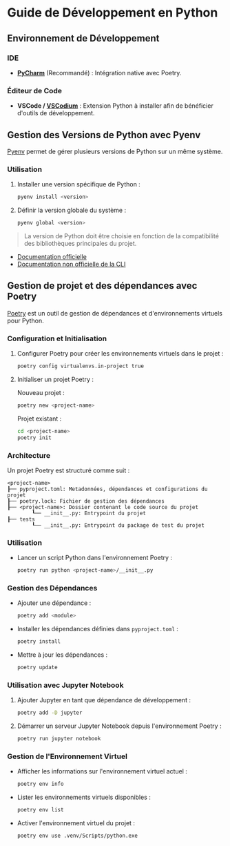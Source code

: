 # Guide de Développement en Python

## Environnement de Développement

### IDE

- **[PyCharm](https://www.jetbrains.com/fr-fr/pycharm/)** (Recommandé) : Intégration native avec Poetry.

### Éditeur de Code

- **VSCode / [VSCodium](https://vscodium.com/)** : Extension Python à installer afin de bénéficier d'outils de développement.

## Gestion des Versions de Python avec Pyenv

[Pyenv](https://github.com/pyenv/pyenv) permet de gérer plusieurs versions de Python sur un même système.

### Utilisation

1. Installer une version spécifique de Python :

    ```bash
    pyenv install <version>
    ```

2. Définir la version globale du système :

    ```bash
    pyenv global <version>
    ```

> La version de Python doit être choisie en fonction de la compatibilité des bibliothèques principales du projet.

- [Documentation officielle](https://github.com/pyenv/pyenv?tab=readme-ov-file#usage)
- [Documentation non officielle de la CLI](https://cheat.readthedocs.io/en/latest/python/pyenv.html)

## Gestion de projet et des dépendances avec Poetry

[Poetry](https://python-poetry.org) est un outil de gestion de dépendances et d'environnements virtuels pour Python.

### Configuration et Initialisation

1. Configurer Poetry pour créer les environnements virtuels dans le projet :
  
    ```bash
    poetry config virtualenvs.in-project true
    ```

2. Initialiser un projet Poetry :

    Nouveau projet :

    ```bash
    poetry new <project-name>
    ```

    Projet existant :

    ```bash
    cd <project-name>
    poetry init
    ```

### Architecture

Un projet Poetry est structuré comme suit :

```text
<project-name>
┠── pyproject.toml: Metadonnées, dépendances et configurations du projet
┠── poetry.lock: Fichier de gestion des dépendances
┠── <project-name>: Dossier contenant le code source du projet
        ┖── __init__.py: Entrypoint du projet
┠── tests
        ┖── __init__.py: Entrypoint du package de test du projet
```

### Utilisation

- Lancer un script Python dans l'environnement Poetry :

  ```bash
  poetry run python <project-name>/__init__.py
  ```

### Gestion des Dépendances

- Ajouter une dépendance :  

  ```bash
  poetry add <module>
  ```

- Installer les dépendances définies dans `pyproject.toml` :

  ```bash
  poetry install
  ```

- Mettre à jour les dépendances :  

  ```bash
  poetry update
  ```

### Utilisation avec Jupyter Notebook

1. Ajouter Jupyter en tant que dépendance de développement :

   ```bash
   poetry add -D jupyter
   ```

2. Démarrer un serveur Jupyter Notebook depuis l'environnement Poetry :

   ```bash
   poetry run jupyter notebook
   ```

### Gestion de l'Environnement Virtuel

- Afficher les informations sur l'environnement virtuel actuel :

  ```bash
  poetry env info
  ```

- Lister les environnements virtuels disponibles :

  ```bash
  poetry env list
  ```

- Activer l'environnement virtuel du projet :

  ```bash
  poetry env use .venv/Scripts/python.exe
  ```
